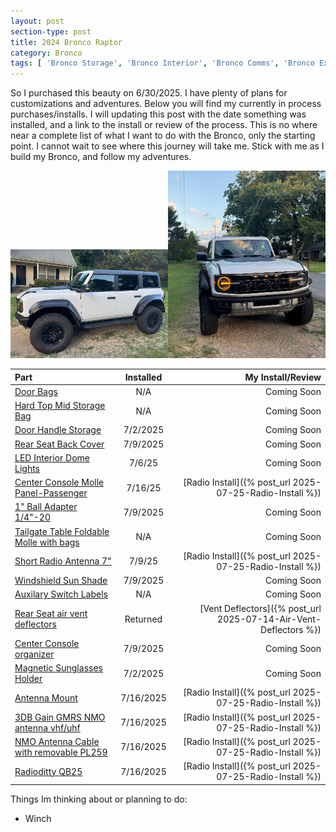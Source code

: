```yaml
---
layout: post
section-type: post
title: 2024 Bronco Raptor
category: Bronco
tags: [ 'Bronco Storage', 'Bronco Interior', 'Bronco Comms', 'Bronco Exterior' ]
---
```

So I purchased this beauty on 6/30/2025.  I have plenty of plans for customizations and adventures.  Below you will find my currently in process purchases/installs.  I will updating this post with the date something was installed, and a link to the install or review of the process.  This is no where near a complete list of what I want to do with the Bronco, only the starting point. I cannot wait to see where this journey will take me.  Stick with me as I build my Bronco, and follow my adventures.

<img src="/img/IMG_0259.jpg" width="50%" /><img src="/img/IMG_3207.jpg" width="50%" />

| Part | Installed | My Install/Review |
| :--- | :-------: | ----------------: |
| [Door Bags](http://amazon.com/dp/B0BBPQ5H55) | N/A | Coming Soon |
| [Hard Top Mid Storage Bag](http://amazon.com/dp/B0C4TCPDF6) | N/A | Coming Soon |
| [Door Handle Storage](http://amazon.com/dp/B0BRHW3R8P) | 7/2/2025 | Coming Soon |
| [Rear Seat Back Cover](http://amazon.com/dp/B09VL31QV5) | 7/9/2025 | Coming Soon |
| [LED Interior Dome Lights](http://amazon.com/dp/B0C4PJJ7DF) | 7/6/25 | Coming Soon |
| [Center Console Molle Panel-Passenger](http://amazon.com/dp/B0B5Z71BC7) | 7/16/25 | [Radio Install]({% post_url 2025-07-25-Radio-Install %}) |
| [1" Ball Adapter 1/4"-20](http://amazon.com/dp/B0DT6Y1FJ3) | 7/9/2025 | Coming Soon |
| [Tailgate Table Foldable Molle with bags](http://amazon.com/dp/B0CQXLCC7G) | N/A | Coming Soon |
| [Short Radio Antenna 7"](http://amazon.com/dp/B0B9JCW3GK) | 7/9/25 | [Radio Install]({% post_url 2025-07-25-Radio-Install %}) |
| [Windshield Sun Shade](http://amazon.com/dp/B0C1YMRZGQ) | 7/9/2025 | Coming Soon |
| [Auxilary Switch Labels](http://amazon.com/dp/B0BQG3ZRL3) | N/A | Coming Soon |
| [Rear Seat air vent deflectors](http://amazon.com/dp/B0CLJMY4MX) | Returned | [Vent Deflectors]({% post_url 2025-07-14-Air-Vent-Deflectors %}) |
| [Center Console organizer](http://amazon.com/dp/B0DDGXK9CV) | 7/9/2025 | Coming Soon |
| [Magnetic Sunglasses Holder](http://amazon.com/dp/B0DQP8SH4P) | 7/2/2025 | Coming Soon |
| [Antenna Mount](https://www.ruggedradios.com/products/antenna-mount-for-new-ford-bronco-driver-side-view-mirror?_pos=1&_psq=bronco&_ss=e&_v=1.0) | 7/16/2025 | [Radio Install]({% post_url 2025-07-25-Radio-Install %}) |
| [3DB Gain GMRS NMO antenna vhf/uhf](http://amazon.com/dp/B0BKG8QHHX) | 7/16/2025 | [Radio Install]({% post_url 2025-07-25-Radio-Install %}) |
| [NMO Antenna Cable with removable PL259](http://amazon.com/dp/B0DB56BT6C) | 7/16/2025 | [Radio Install]({% post_url 2025-07-25-Radio-Install %}) |
| [Radioditty QB25](https://www.radioddity.com/products/radioddity-qb25-pro-mini-mobile-radio-cable-cd-50w-high-gain-antenna) | 7/16/2025 | [Radio Install]({% post_url 2025-07-25-Radio-Install %})  |

Things Im thinking about or planning to do:
* Winch

